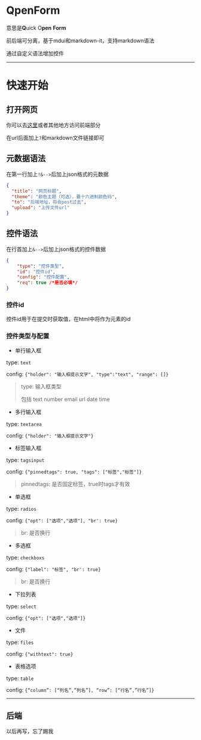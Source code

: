 # QpenForm

意思是**Q**uick O**pen** **Form**

前后端可分离，基于mdui和markdown-it，支持markdown语法

通过自定义语法增加控件

---

# 快速开始

## 打开网页

你可以去[这里](https://ftz-tools.netlify.app/form/index.html)或者其他地方访问前端部分

在url后面加上`?`和markdown文件链接即可

## 元数据语法

在第一行加上`!&-->`后加上json格式的元数据

```json
{
  "title": "网页标题",
  "theme": "颜色主题（可选），要十六进制颜色码",
  "to": "后端地址，将会post过去",
  "upload": "上传文件url"
}
```

## 控件语法

在行首加上`&-->`后加上json格式的控件数据

```json
{
    "type": "控件类型",
    "id": "控件id",
    "config": "控件配置",
    "req": true /*是否必填*/
}
```

### 控件id

控件id用于在提交时获取值，在html中将作为元素的id

### 控件类型与配置

- 单行输入框

type: `text`

config: `{"holder": "输入框提示文字", "type":"text", "range": []}`

> type: 输入框类型
>
> 包括 text number email url date time
>

- 多行输入框

type: `textarea`

config: `{"holder": "输入框提示文字"}`

- 标签输入框

type: `tagsinput`

config: `{"pinnedtags": true, "tags": ["标签","标签"]}`

> pinnedtags: 是否固定标签，true时tags才有效

- 单选框

type: `radios`

config: `{"opt": ["选项","选项"], "br': true}`

> br: 是否换行

- 多选框

type: `checkboxs`

config: `{"label": "标签", "br': true}`

> br: 是否换行

- 下拉列表

type: `select`

config: `{"opt": ["选项","选项"]}`

- 文件

type: `files`

config: `{"withtext": true}`

- 表格选项

type: `table`

config: `{“column”: [“列名”,”列名”], “row”: [“行名”,”行名”]}`

---

## 后端

以后再写，忘了踢我
